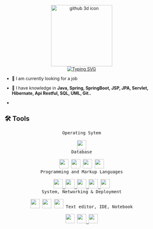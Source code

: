 <div align=center>
    <img src="https://static.tildacdn.biz/tild3930-6134-4666-b963-386462303334/programmer_1.gif" alt="github 3d icon" height="200">
</div>
<div align=center>
    <a href="https://git.io/typing-svg"><img src="https://readme-typing-svg.herokuapp.com?font=Fira+Code&duration=5000&pause=500&color=000000&center=true&vCenter=true&width=500&lines=Hi!+I'm+Pablo+Piña;Java-and-Spring-Developer;" alt="Typing SVG" /></a>
</div>


- 🔭 I am currently looking for a job

- 🌱 I have knowledge in **Java, Spring, SpringBoot, JSP, JPA, Servlet, Hibernate, Api Restful, SQL, UML, Git..**
- 

## 🛠️ Tools

<p align=center>
 <kbd>
      <kbd>Operating Sytem</kbd>
      <br>
      <br>
        <a href="https://www.microsoft.com/en-us/windows" target="_blank"><img width="30px" src="https://cdn.jsdelivr.net/gh/devicons/devicon/icons/windows8/windows8-original.svg" /></a>
    </kbd>
      <br>
  <kbd>
      <kbd>Database</kbd>
      <br>
      <br>
      <a href="https://www.mysql.com/" target="_blank"><img width="30px" src="https://www.svgrepo.com/show/303251/mysql-logo.svg" /></a>
      <a href="https://www.postgresql.org/" target="_blank"><img width="30px" src="https://cdn.jsdelivr.net/gh/devicons/devicon/icons/postgresql/postgresql-original.svg" /></a>
      <a href="https://www.microsoft.com/es-es/sql-server/sql-server-downloads" target="_blank"><img width="30px" src="https://www.svgrepo.com/show/303229/microsoft-sql-server-logo.svg" /></a>
<a href="https://www.oracle.com/es/database/" target="_blank"><img width="30px" src="https://upload.wikimedia.org/wikipedia/en/thumb/6/68/Oracle_SQL_Developer_logo.svg/1200px-Oracle_SQL_Developer_logo.svg.png" /></a>
    </kbd>
  <br>
    <kbd>
      <kbd>Programming and Markup Languages</kbd>
      <br>
      <br>
        <a href="https://html.com/html5/" target="_blank"><img width="30px" src="https://cdn.jsdelivr.net/gh/devicons/devicon/icons/html5/html5-original.svg" /> </a>
        <a href="https://www.w3.org/Style/CSS/Overview.en.html" target="_blank"><img width="30px" src="https://upload.wikimedia.org/wikipedia/commons/3/3d/CSS.3.svg" /> </a>
        <a href="https://developer.mozilla.org/es/docs/Web/JavaScript" target="_blank"><img width="30px" src="https://cdn.worldvectorlogo.com/logos/javascript-1.svg" /> </a>
        <a href="https://www.java.com/en/" target="_blank"><img width="30px" src="https://www.svgrepo.com/show/184143/java.svg" /> </a>
        <a href="https://spring.io/" target="_blank"><img width="30px" src="https://cdn.worldvectorlogo.com/logos/spring-3.svg" /> </a>
    </kbd>
      <br>
    <kbd>
      <kbd>System, Networking & Deployment</kbd>
      <br>
      <br>
      <a href="https://git-scm.com/" target="_blank"><img width="30px" src="https://cdn.jsdelivr.net/gh/devicons/devicon/icons/git/git-plain.svg" /></a>
      <a href="https://www.docker.com/" target="_blank"><img width="30px" src="https://cdn.jsdelivr.net/gh/devicons/devicon/icons/docker/docker-plain.svg" /></a>
      <a href="https://github.com/" target="_blank"><img width="30px" src="https://upload.wikimedia.org/wikipedia/commons/9/91/Octicons-mark-github.svg" /></a>
    </kbd>
    <kbd>
      <kbd>Text editor, IDE, Notebook</kbd>
      <br>
      <br>
      <a href="https://eclipseide.org/" target="_blank"><img width="30px" src="https://www.svgrepo.com/show/353685/eclipse-icon.svg" /></a>
      <a href="https://www.jetbrains.com/es-es/idea/" target="_blank"><img width="30px" src="https://upload.wikimedia.org/wikipedia/commons/thumb/9/9c/IntelliJ_IDEA_Icon.svg/1200px-IntelliJ_IDEA_Icon.svg.png" />
      <a href="https://code.visualstudio.com/" target="_blank"><img width="30px" src="https://cdn.jsdelivr.net/gh/devicons/devicon/icons/vscode/vscode-original.svg" />
      </a>
      </kbd>
</p>

<br/>

